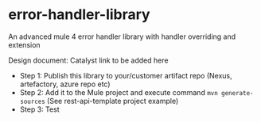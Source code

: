 # error-handler-library
An advanced mule 4 error handler library with handler overriding and extension

Design document: Catalyst link to be added here

- Step 1: Publish this library to your/customer artifact repo (Nexus, artefactory, azure repo etc)
- Step 2: Add it to the Mule project and execute command `mvn generate-sources` (See rest-api-template project example)
- Step 3: Test


